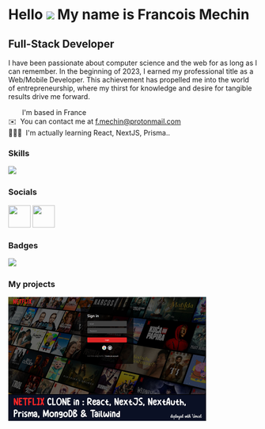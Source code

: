 # Hello ![](https://user-images.githubusercontent.com/18350557/176309783-0785949b-9127-417c-8b55-ab5a4333674e.gif) My name is Francois Mechin

## Full-Stack Developer

I have been passionate about computer science and the web for as long as I can remember. In the beginning of 2023, I earned my professional title as a Web/Mobile Developer. This achievement has propelled me into the world of entrepreneurship, where my thirst for knowledge and desire for tangible results drive me forward.

<img src="https://upload.wikimedia.org/wikipedia/commons/thumb/c/c3/Flag_of_France.svg/2560px-Flag_of_France.svg.png" width="20" height="15" />  I'm based in France
<br />
✉️  You can contact me at [f.mechin@protonmail.com](mailto:f.mechin@protonmail.com)
<br />
👨🏻‍💻  I'm actually learning React, NextJS, Prisma..

### Skills

<p align="left">
  <a href="https://www.github.com/FrancoisMechin">
    <img src="https://skillicons.dev/icons?i=js,html,css,ts,react,nextjs,nodejs,php,tailwind,figma,git,mysql&theme=light&perline=6" />
  </a>
</p>

### Socials

<p align="left"> <a href="https://www.github.com/FrancoisMechin" target="_blank" rel="noreferrer"><img src="https://skillicons.dev/icons?i=github" width="45" height="45" /></a> <a href="https://www.linkedin.com/in/francois-mechin/" target="_blank" rel="noreferrer"><img src="https://skillicons.dev/icons?i=linkedin" width="45" height="45" /></a></p>

### Badges

<a href="http://www.github.com/FrancoisMechin"><img src="https://github-readme-streak-stats.herokuapp.com/?user=FrancoisMechin&stroke=ffffff&background=22272e&ring=ef4444&fire=ef4444&currStreakNum=ffffff&currStreakLabel=ef4444&sideNums=ffffff&sideLabels=ffffff&dates=ffffff&hide_border=true" /></a>

### My projects

<a href="https://nextflix-francoismechin.vercel.app/" target="_blank">
  <img src="https://github.com/FrancoisMechin/FrancoisMechin/blob/main/resources/projects/netflixclone.png?raw=true" name="netflix-clone" width="400px">
</a>
